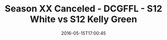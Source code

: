 ---
title: Season XX Canceled - DCGFFL - S12 White vs S12 Kelly Green
teams-score:
- team: _teams/s12-white.md
  score:
- team: _teams/s12-kelly-green.md
  score: 19
mvp: ''
game-ball: ''
sportsperson: ''
season: 12
week:
date: '2016-05-15T17:00:45'
pageid: season-12-playoffs-may-15-2016-4186-vs-4176
---